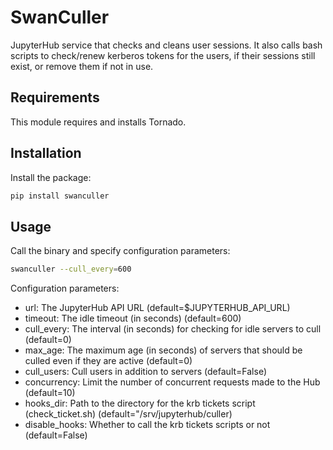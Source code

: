 # SwanCuller

JupyterHub service that checks and cleans user sessions.
It also calls bash scripts to check/renew kerberos tokens for the users, if their sessions still exist, or remove them if not in use.

## Requirements

This module requires and installs Tornado.

## Installation

Install the package:

```bash
pip install swanculler
```

## Usage

Call the binary and specify configuration parameters:
```bash
swanculler --cull_every=600
```

Configuration parameters:
* url: The JupyterHub API URL (default=$JUPYTERHUB_API_URL)
* timeout: The idle timeout (in seconds) (default=600)
* cull_every: The interval (in seconds) for checking for idle servers to cull (default=0)
* max_age: The maximum age (in seconds) of servers that should be culled even if they are active (default=0)
* cull_users: Cull users in addition to servers (default=False)
* concurrency: Limit the number of concurrent requests made to the Hub (default=10)
* hooks_dir: Path to the directory for the krb tickets script (check_ticket.sh) (default="/srv/jupyterhub/culler)
* disable_hooks: Whether to  call the krb tickets scripts or not (default=False)
